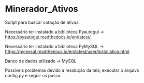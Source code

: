 # Minerador_Ativos
Script para buscar cotação de ativos.

Necessário ter instalado a biblioteca Pyautogui -> https://pyautogui.readthedocs.io/en/latest/.

Necessário ter instalado a biblioteca PyMySQL -> https://pymysql.readthedocs.io/en/latest/user/installation.html.

Banco de dados utilizado -> MySQL

Possíveis problemas devido a resolução da tela, executar o arquivo config.py e seguir os passo.

